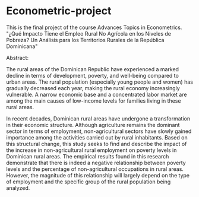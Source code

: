 # Econometric-project

This is the final project of the course Advances Topics in Econometrics.
"¿Qué Impacto Tiene el Empleo Rural No Agrícola en los Niveles de Pobreza? Un Análisis para los Territorios Rurales de la República Dominicana"

Abstract:

The rural areas of the Dominican Republic have experienced a marked decline in terms of development, poverty, and well-being compared to urban areas. The rural population (especially young people and women) has gradually decreased each year, making the rural economy increasingly vulnerable. A narrow economic base and a concentrated labor market are among the main causes of low-income levels for families living in these rural areas.

In recent decades, Dominican rural areas have undergone a transformation in their economic structure. Although agriculture remains the dominant sector in terms of employment, non-agricultural sectors have slowly gained importance among the activities carried out by rural inhabitants. Based on this structural change, this study seeks to find and describe the impact of the increase in non-agricultural rural employment on poverty levels in Dominican rural areas. The empirical results found in this research demonstrate that there is indeed a negative relationship between poverty levels and the percentage of non-agricultural occupations in rural areas. However, the magnitude of this relationship will largely depend on the type of employment and the specific group of the rural population being analyzed.
